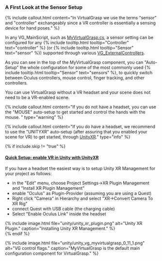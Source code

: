 ### A First Look at the Sensor Setup

{% include callout.html content="In VirtualGrasp we use the terms \"sensor\" and \"controller\" exchangeably since a VR controller is essentially a sensing device for hand poses." %}

In any VG_MainScript, such as [MyVirtualGrasp.cs](unity_component_myvirtualgrasp.0.12.0.html), a sensor setting can be configured for any {% include tooltip.html tooltip="Controller" text="controller" %} (or {% include tooltip.html tooltip="Sensor" text="sensor" %}) supported through various [VG_ExternalControllers](unity_component_vgexternalcontrollermanager.0.12.0.html).

As you can see in the top of the MyVirtualGrasp component, you can "Auto-Setup" the whole configuration for some of the most commonly used {% include tooltip.html tooltip="Sensor" text="sensors" %}, to quickly switch between Oculus controllers, mouse control, finger tracking, and other controllers. 

You can use VirtualGrasp without a VR headset and your scene does not need to be a VR-enabled scene. 

{% include callout.html content="If you do not have a headset, you can use the \"MOUSE\" auto-setup to get started and control the hands with the mouse. " type="warning" %}

{% include callout.html content="If you do have a headset, we recommend to use the \"UNITYXR\" auto-setup (after assuring that you enabled your scene for VR) to get started, through [UnityXR](https://docs.unity3d.com/Manual/XR.0.12.0.html)." type="info" %}

<!--See [AutoSetup & Sensors](unity_component_myvirtualgrasp.0.12.0.html#autosetup--sensors) to learn more details about sensor setup.-->

{% if include.skip != "true" %}
<div class="panel-group" id="accordion1">
    <div class="panel panel-default">
        <div class="panel-heading">
            <h4 class="panel-title">
                <a class="noCrossRef accordion-toggle" data-toggle="collapse" data-parent="#accordion1" href="#collapseOne1">Quick Setup: enable VR in Unity with UnityXR</a>
            </h4>
        </div>
        <div id="collapseOne1" class="panel-collapse collapse noCrossRef">
            <div class="panel-body">
                If you have a headset the easiest way is to setup Unity XR Management for your project as follows:
                <ul>
                <li> in the "Edit" menu, choose Project Settings→XR Plugin Management and "Install XR Plugin Management"</li>
                <li> enable "Oculus" as Plugin-Provider (assuming you are using a Quest)</li>
                <li> Right click "Camera" in Hierarchy and select "XR→Convert Camera To XR Rig"</li>
                <li> connect Quest with USB cable (the charging cable)</li>
                <li> Select "Enable Oculus Link" inside the headset</li>
                </ul>
                {% include image.html file="unity/unity_xr_plugin.png" alt="Unity XR Plugin." caption="Installing Unity XR Management." %}
            </div>
        </div>
    </div>
</div>
{% endif %}

{% include image.html file="unity/unity_vg_myvirtualgrasp_0_11_1.png" alt="VG control flags." caption="MyVirtualGrasp is the default main configuration component for VirtualGrasp." %}